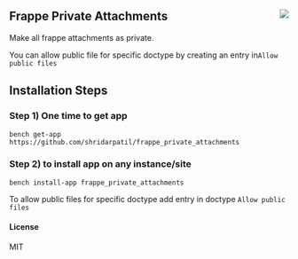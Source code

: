 
## Frappe Private Attachments <a href="https://zerodha.tech"><img src="https://zerodha.tech/static/images/github-badge.svg" align="right" /></a>



Make all frappe attachments as private.

You can allow public file for specific doctype by creating an entry in`Allow public files`



## Installation Steps
### Step 1) One time to get app

```bench get-app https://github.com/shridarpatil/frappe_private_attachments```

### Step 2) to install app on any instance/site
```bench install-app frappe_private_attachments```


To allow public files for specific doctype add entry in doctype `Allow public files`

#### License

MIT
